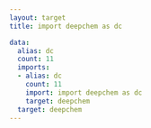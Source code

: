 ```yaml
---
layout: target
title: import deepchem as dc

data:
  alias: dc
  count: 11
  imports:
  - alias: dc
    count: 11
    import: import deepchem as dc
    target: deepchem
  target: deepchem
---
```


